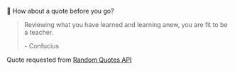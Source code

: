 📣 How about a quote before you go?

> Reviewing what you have learned and learning anew, you are fit to be a teacher.
>
> <p>- Confucius</p>

Quote requested from [Random Quotes API](https://github.com/lukePeavey/quotable)
